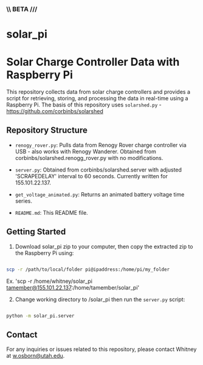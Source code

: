 ### \\\ BETA /// 


# solar_pi



# Solar Charge Controller Data with Raspberry Pi

This repository collects data from solar charge controllers and provides a script for retrieving, storing, and processing the data in real-time using a Raspberry Pi. The basis of this repository uses `solarshed.py` - https://github.com/corbinbs/solarshed



## Repository Structure

- `renogy_rover.py`: Pulls data from Renogy Rover charge controller via USB - also works with Renogy Wanderer. Obtained from corbinbs/solarshed.renogg_rover.py with no modifications.

- `server.py`: Obtained from corbinbs/solarshed.server with adjusted 'SCRAPEDELAY' interval to 60 seconds. Currently written for 155.101.22.137.

- `get_voltage_animated.py`: Returns an animated battery voltage time series.

- `README.md`: This README file.


## Getting Started

1. Download solar_pi zip to your computer, then copy the extracted zip to the Raspberry Pi using:

```bash

scp -r /path/to/local/folder pi@ipaddress:/home/pi/my_folder

```
Ex. 'scp -r /home/whitney/solar_pi tamember@155.101.22.137:/home/tamember/solar_pi'




2. Change working directory to /solar_pi then run the `server.py` script:

```bash

python -m solar_pi.server

```

   

## Contact

For any inquiries or issues related to this repository, please contact Whitney at [w.osborn@utah.edu](mailto:w.osborn@utah.edu).
